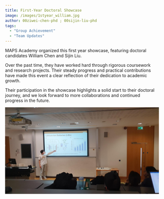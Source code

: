 ```yaml
---
title: First-Year Doctoral Showcase
image: /images/1styear_william.jpg
author: 00ziwei-chen-phd ; 00sijin-liu-phd
tags:
  - "Group Achievement"
  - "Team Updates"
---
```


MAPS Academy organized this first year showcase, featuring doctoral candidates William Chen and Sijin Liu.

Over the past time, they have worked hard through rigorous coursework and research projects. Their steady progress and practical contributions have made this event a clear reflection of their dedication to academic growth.

Their participation in the showcase highlights a solid start to their doctoral journey, and we look forward to more collaborations and continued progress in the future.

![William Presentation](/images/1styear_william.jpg)
